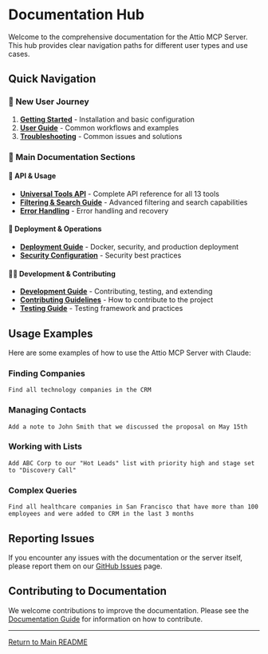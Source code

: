 # Documentation Hub

Welcome to the comprehensive documentation for the Attio MCP Server. This hub provides clear navigation paths for different user types and use cases.

## Quick Navigation

### 🚀 New User Journey
1. **[Getting Started](getting-started.md)** - Installation and basic configuration
2. **[User Guide](user-guide.md)** - Common workflows and examples
3. **[Troubleshooting](troubleshooting.md)** - Common issues and solutions

### 📖 Main Documentation Sections

#### 🔧 API & Usage
- **[Universal Tools API](universal-tools/api-reference.md)** - Complete API reference for all 13 tools
- **[Filtering & Search Guide](api/filtering-and-search.md)** - Advanced filtering and search capabilities
- **[Error Handling](api/error-handling.md)** - Error handling and recovery

#### 🚀 Deployment & Operations  
- **[Deployment Guide](deployment/README.md)** - Docker, security, and production deployment
- **[Security Configuration](deployment/security.md)** - Security best practices

#### 👨‍💻 Development & Contributing
- **[Development Guide](development/README.md)** - Contributing, testing, and extending
- **[Contributing Guidelines](development/contributing.md)** - How to contribute to the project
- **[Testing Guide](development/testing.md)** - Testing framework and practices

## Usage Examples

Here are some examples of how to use the Attio MCP Server with Claude:

### Finding Companies
```
Find all technology companies in the CRM
```

### Managing Contacts
```
Add a note to John Smith that we discussed the proposal on May 15th
```

### Working with Lists
```
Add ABC Corp to our "Hot Leads" list with priority high and stage set to "Discovery Call"
```

### Complex Queries
```
Find all healthcare companies in San Francisco that have more than 100 employees and were added to CRM in the last 3 months
```

## Reporting Issues

If you encounter any issues with the documentation or the server itself, please report them on our [GitHub Issues](https://github.com/kesslerio/attio-mcp-server/issues) page.

## Contributing to Documentation

We welcome contributions to improve the documentation. Please see the [Documentation Guide](documentation-guide.md) for information on how to contribute.

---

[Return to Main README](../README.md)
